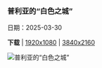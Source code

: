 ### 普利亚的“白色之城”

日期：2025-03-30

**下载**  |  [1920x1080](https://cn.bing.com/th?id=OHR.ItalyOstuni_ZH-CN8306220080_1920x1080.jpg)  |  [3840x2160](https://cn.bing.com/th?id=OHR.ItalyOstuni_ZH-CN8306220080_UHD.jpg)

![普利亚的“白色之城”](https://cn.bing.com/th?id=OHR.ItalyOstuni_ZH-CN8306220080_1920x1080.jpg "黄昏下的奥斯图尼, 普利亚, 意大利 (© Feng Wei Photography/Getty Images)")

